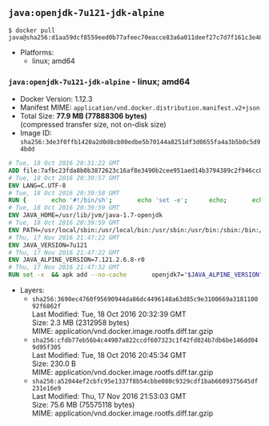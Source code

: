## `java:openjdk-7u121-jdk-alpine`

```console
$ docker pull java@sha256:d1aa59dcf8559eed0b77afeec70eacce83a6a011deef27c7d7f161c3e48c3c31
```

-	Platforms:
	-	linux; amd64

### `java:openjdk-7u121-jdk-alpine` - linux; amd64

-	Docker Version: 1.12.3
-	Manifest MIME: `application/vnd.docker.distribution.manifest.v2+json`
-	Total Size: **77.9 MB (77888306 bytes)**  
	(compressed transfer size, not on-disk size)
-	Image ID: `sha256:3de3f0ffb1420a2d0d8cb00edbe5b70144a8251df3d0655fa4a3b5b0c5d94bdd`

```dockerfile
# Tue, 18 Oct 2016 20:31:22 GMT
ADD file:7afbc23fda8b0b3872623c16af8e3490b2cee951aed14b3794389c2f946cc8c7 in / 
# Tue, 18 Oct 2016 20:39:57 GMT
ENV LANG=C.UTF-8
# Tue, 18 Oct 2016 20:39:58 GMT
RUN { 		echo '#!/bin/sh'; 		echo 'set -e'; 		echo; 		echo 'dirname "$(dirname "$(readlink -f "$(which javac || which java)")")"'; 	} > /usr/local/bin/docker-java-home 	&& chmod +x /usr/local/bin/docker-java-home
# Tue, 18 Oct 2016 20:39:59 GMT
ENV JAVA_HOME=/usr/lib/jvm/java-1.7-openjdk
# Tue, 18 Oct 2016 20:39:59 GMT
ENV PATH=/usr/local/sbin:/usr/local/bin:/usr/sbin:/usr/bin:/sbin:/bin:/usr/lib/jvm/java-1.7-openjdk/jre/bin:/usr/lib/jvm/java-1.7-openjdk/bin
# Thu, 17 Nov 2016 21:47:22 GMT
ENV JAVA_VERSION=7u121
# Thu, 17 Nov 2016 21:47:22 GMT
ENV JAVA_ALPINE_VERSION=7.121.2.6.8-r0
# Thu, 17 Nov 2016 21:47:32 GMT
RUN set -x 	&& apk add --no-cache 		openjdk7="$JAVA_ALPINE_VERSION" 	&& [ "$JAVA_HOME" = "$(docker-java-home)" ]
```

-	Layers:
	-	`sha256:3690ec4760f95690944da86dc4496148a63d85c9e3100669a318110092f6862f`  
		Last Modified: Tue, 18 Oct 2016 20:32:39 GMT  
		Size: 2.3 MB (2312958 bytes)  
		MIME: application/vnd.docker.image.rootfs.diff.tar.gzip
	-	`sha256:cfdb77eb56b4c44907a822ccdf607323c1f42fd024b7db6be146dd049d95f305`  
		Last Modified: Tue, 18 Oct 2016 20:45:34 GMT  
		Size: 230.0 B  
		MIME: application/vnd.docker.image.rootfs.diff.tar.gzip
	-	`sha256:a52044ef2cbfc95e1337f8b54cbbe080c9329cdf1bab6609375645df231e16e9`  
		Last Modified: Thu, 17 Nov 2016 21:53:03 GMT  
		Size: 75.6 MB (75575118 bytes)  
		MIME: application/vnd.docker.image.rootfs.diff.tar.gzip
